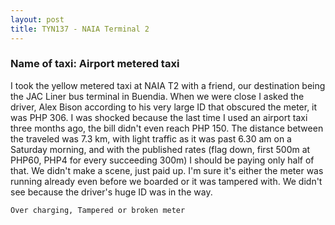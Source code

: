 ```yaml
---
layout: post
title: TYN137 - NAIA Terminal 2
---
```


### Name of taxi: Airport metered taxi

I took the yellow metered taxi at NAIA T2 with a friend, our destination being the JAC Liner bus terminal in Buendia. When we were close I asked the driver, Alex Bison according to his very large ID that obscured the meter, it was PHP 306. I was shocked because the last time I used an airport taxi three months ago, the bill didn't even reach PHP 150. The distance between the traveled was 7.3 km, with light traffic as it was past 6.30 am on a Saturday morning, and with the published rates (flag down, first 500m at PHP60, PHP4 for every succeeding 300m) I should be paying only half of that. We didn't make a scene, just paid up. I'm sure it's either the meter was running already even before we boarded or it was tampered with. We didn't see because the driver's huge ID was in the way. 

```Over charging, Tampered or broken meter```
